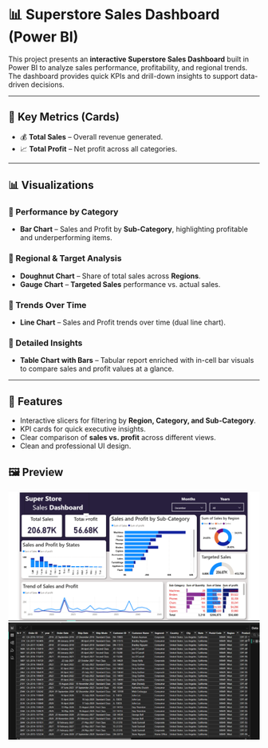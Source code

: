# 📊 Superstore Sales Dashboard (Power BI)

This project presents an **interactive Superstore Sales Dashboard** built in Power BI to analyze sales performance, profitability, and regional trends. The dashboard provides quick KPIs and drill-down insights to support data-driven decisions.  

---

## 📌 Key Metrics (Cards)
- 💰 **Total Sales** – Overall revenue generated.  
- 📈 **Total Profit** – Net profit across all categories.  

---

## 📊 Visualizations  

### 🔹 Performance by Category
- **Bar Chart** – Sales and Profit by **Sub-Category**, highlighting profitable and underperforming items.  

### 🔹 Regional & Target Analysis
- **Doughnut Chart** – Share of total sales across **Regions**.  
- **Gauge Chart** – **Targeted Sales** performance vs. actual sales.  

### 🔹 Trends Over Time
- **Line Chart** – Sales and Profit trends over time (dual line chart).  

### 🔹 Detailed Insights
- **Table Chart with Bars** – Tabular report enriched with in-cell bar visuals to compare sales and profit values at a glance.  

---

## 🚀 Features
- Interactive slicers for filtering by **Region, Category, and Sub-Category**.  
- KPI cards for quick executive insights.  
- Clear comparison of **sales vs. profit** across different views.  
- Clean and professional UI design.  

## 🖼️ Preview  
![screenshot](dashboard.png)
![screenshot](data.png)
